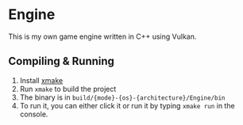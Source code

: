 # Engine
This is my own game engine written in C++ using Vulkan.

## Compiling & Running
1. Install [xmake](https://xmake.io/)
2. Run `xmake` to build the project
3. The binary is in `build/{mode}-{os}-{architecture}/Engine/bin`
4. To run it, you can either click it or run it by typing `xmake run` in the console.
